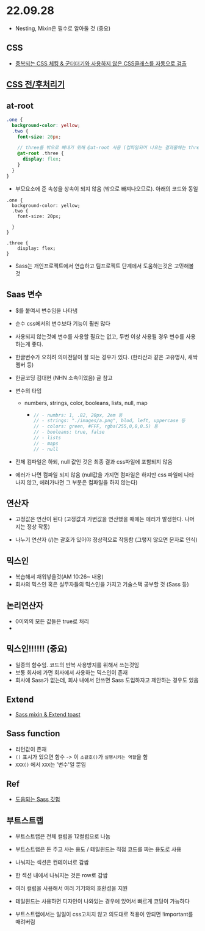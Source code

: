 # 22.09.28

- Nesting, Mixin은 필수로 알아둘 것 (중요)

## CSS

- [중복되는 CSS 체킹 & 군더더기와 사용하지 않은 CSS클래스를 자동으로 검출](https://intrepidgeeks.com/tutorial/search-for-duplicate-css-and-similar-css)

## [CSS 전/후처리기](https://defineall.tistory.com/828)

## at-root

```scss
.one {
  background-color: yellow;
  .two {
    font-size: 20px;

    // three를 밖으로 빼내기 위해 @at-root 사용 (컴파일되어 나오는 결과물에는 three가 nesting 되지  않음
    @at-root .three {
      display: flex;
    }
  }
}
```

- 부모요소에 준 속성을 상속이 되지 않음 (밖으로 빠져나오므로). 아래의 코드와 동일

```scss{
.one {
  background-color: yellow;
  .two {
    font-size: 20px;

  }
}

.three {
    display: flex;
}
```

- Sass는 개인프로젝트에서 연습하고 팀프로젝트 단계에서 도움하는것은 고민해볼 것

## Saas 변수

- $를 붙여서 변수임을 나타냄

- 순수 css에서의 변수보다 기능이 훨씬 많다

- 사용되지 않는것에 변수를 사용할 필요는 없고, 두번 이상 사용될 경우 변수를 사용하는게 좋다.

- 한글변수가 오히려 의미전달이 잘 되는 경우가 있다. (한라산과 같은 고유명사, 새싹멤버 등)
- 한글코딩 김대현 (NHN 소속이었음) 글 참고

- 변수의 타입

  - numbers, strings, color, booleans, lists, null, map

    - ```scss
      // - numbrs: 1, .82, 20px, 2em 등
      // - strings: "./images/a.png", blod, left, uppercase 등
      // - colors: green, #FFF, rgba(255,0,0,0.5) 등
      // - booleans: true, false
      // - lists
      // - maps
      // - null
      ```

- 전체 컴파일은 하되, null 값인 것은 최종 결과 css파일에 포함되지 않음
- 에러가 나면 컴파일 되지 않음 (null값을 가지면 컴파일은 하지만 css 파일에 나타나지 않고, 에러가나면 그 부분은 컴파일을 하지 않는다)

## 연산자

- 고정값은 연산이 된다 (고정값과 가변값을 연산했을 때에는 에러가 발생한다. 나머지는 정상 작동)

- 나누기 연산자 (/)는 괄호가 있어야 정상적으로 작동함 (그렇지 않으면 문자로 인식)

## 믹스인

- 복습해서 채워넣을것(AM 10:26~ 내용)
- 회사의 믹스인 혹은 실무자들의 믹스인을 가지고 기술스택 공부할 것 (Sass 등)

## 논리연산자

- 0이외의 모든 값들은 true로 처리
-

## 믹스인!!!!!! (중요)

- 일종의 함수임. 코드의 반복 사용방지를 위해서 쓰는것임
- 보통 회사에 가면 회사에서 사용하는 믹스인이 존재
- 회사에 Sass가 없는데, 회사 내에서 안쓰면 Sass 도입하자고 제안하는 경우도 있음

## Extend

- [Sass mixin & Extend toast](https://ui.toast.com/fe-guide/ko_HTMLCSS)

## Sass function

- 리턴값이 존재
- `()` 표시가 있으면 함수 -> 이 `소괋호()`가 `실행시키는 역할`을 함
- `XXX()` 에서 `XXX`는 '변수'일 뿐임

## Ref

- [도움되는 Sass 깃헙](https://github.com/7ninjas/scss-mixins)

## 부트스트랩

- 부트스트랩은 전체 컬럼을 12컬럼으로 나눔
- 부트스트랩은 돈 주고 사는 용도 / 테일윈드는 직접 코드를 짜는 용도로 사용

- 나눠지는 섹션은 컨테이너로 감쌈

- 한 섹션 내에서 나눠지는 것은 row로 감쌈

- 여러 컬럼을 사용해서 여러 기기와의 호환성을 지원

- 테일윈드는 사용하면 디자인이 나와있는 경우에 있어서 빠르게 코딩이 가능하다

- 부트스트랩에서는 일일이 css고치지 않고 의도대로 적용이 안되면 !important를 때려버림
